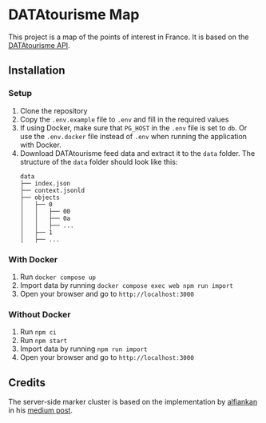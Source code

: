 # DATAtourisme Map

This project is a map of the points of interest in France. It is based on the [DATAtourisme API](https://datatourisme.fr).

## Installation

### Setup

1. Clone the repository
1. Copy the `.env.example` file to `.env` and fill in the required values
1. If using Docker, make sure that `PG_HOST` in the `.env` file is set to `db`. Or use the `.env.docker` file instead of `.env` when running the application with Docker.
1. Download DATAtourisme feed data and extract it to the `data` folder. The structure of the `data` folder should look like this:
   ```
   data
   ├── index.json
   ├── context.jsonld
   ├── objects
   │   ├── 0
   │   │   ├── 00
   │   │   ├── 0a
   │   │   ├── ...
   │   ├── 1
   │   ├── ...
   ```

### With Docker

1. Run `docker compose up`
1. Import data by running `docker compose exec web npm run import`
1. Open your browser and go to `http://localhost:3000`

### Without Docker

1. Run `npm ci`
1. Run `npm start`
1. Import data by running `npm run import`
1. Open your browser and go to `http://localhost:3000`

## Credits

The server-side marker cluster is based on the implementation by [alfiankan](https://github.com/alfiankan) in his [medium post](https://alfiankan.medium.com/handle-millions-of-location-points-with-leaflet-without-breaking-the-browser-f69709a50861).
